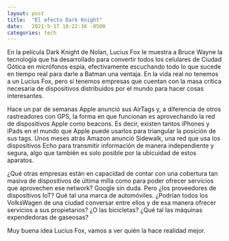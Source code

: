 ```yaml
---
layout: post
title:  "El efecto Dark Knight"
date:   2021-5-17 10:22:36 -0500
categories: tech
---
```

En la película Dark Knight de Nolan, Lucius Fox le muestra a Bruce Wayne la tecnología que ha desarrollado para convertir todos los celulares de Ciudad Gótica en micrófonos espía, efectivamente escuchando todo lo que sucede en tiempo real para darle a Batman una ventaja. En la vida real no tenemos a un Lucius Fox, pero sí tenemos empresas que cuentan con la masa crítica necesaria de dispositivos distribuídos por el mundo para hacer cosas interesantes.

Hace un par de semanas Apple anunció sus AirTags y, a diferencia de otros rastreadores con GPS, la forma en que funcionan es aprovechando la red de dispositivos Apple como beacons. Es decir, existen tantos iPhones y iPads en el mundo que Apple puede usarlos para triangular la posición de sus tags. Unos meses atrás Amazon anunció Sidewalk, una red que usa los dispositivos Echo para transmitir información de manera independiente y segura, algo que también es solo posible por la ubicuidad de estos aparatos.

¿Qué otras empresas están en capacidad de contar con una cobertura tan masiva de dispositivos de última milla como para poder ofrecer servicios que aprovechen ese network? Google sin duda. Pero ¿los proveedores de dispositivos IoT? Qué tal una marca de automóviles. ¿Podrían todos los VolksWagen de una ciudad conversar entre ellos y de esa manera ofrecer servicios a sus propietarios? ¿O las bicicletas? ¿Qué tal las máquinas expendedoras de gaseosas?

Muy buena idea Lucius Fox, vamos a ver quién la hace realidad mejor.